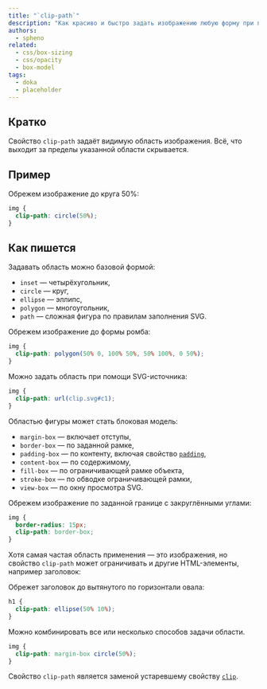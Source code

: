 ```yaml
---
title: "`clip-path`"
description: "Как красиво и быстро задать изображению любую форму при помощи всего одного свойства CSS."
authors:
  - spheno
related:
  - css/box-sizing
  - css/opacity
  - box-model
tags:
  - doka
  - placeholder
---
```


## Кратко

Свойство `clip-path` задаёт видимую область изображения. Всё, что выходит за пределы указанной области скрывается.

## Пример

Обрежем изображение до круга 50%:

```css
img {
  clip-path: circle(50%);
}
```

## Как пишется

Задавать область можно базовой формой:

- `inset` — четырёхугольник,
- `circle` — круг,
- `ellipse` — эллипс,
- `polygon` — многоугольник,
- `path` — сложная фигура по правилам заполнения SVG.

Обрежем изображение до формы ромба:

```css
img {
  clip-path: polygon(50% 0, 100% 50%, 50% 100%, 0 50%);
}
```

Можно задать область при помощи SVG-источника:

```css
img {
  clip-path: url(clip.svg#c1);
}
```

Областью фигуры может стать блоковая модель:

- `margin-box` — включает отступы,
- `border-box` — по заданной рамке,
- `padding-box` — по контенту, включая свойство [`padding`](/css/padding/),
- `content-box` — по содержимому,
- `fill-box` — по ограничивающей рамке объекта,
- `stroke-box` — по обводке ограничивающей рамки,
- `view-box` — по окну просмотра SVG.

Обрежем изображение по заданной границе с закруглёнными углами:

```css
img {
  border-radius: 15px;
  clip-path: border-box;
}
```

Хотя самая частая область применения — это изображения, но свойство `clip-path` может ограничивать и другие HTML-элементы, например заголовок:

Обрежет заголовок до вытянутого по горизонтали овала:

```css
h1 {
  clip-path: ellipse(50% 10%);
}
```

Можно комбинировать все или несколько способов задачи области.

```css
img {
  clip-path: margin-box circle(50%);
}
```

Свойство  `clip-path` является заменой устаревшему свойству [`clip`](/ccs/clip/).
